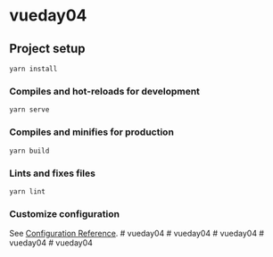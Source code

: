 # vueday04

## Project setup
```
yarn install
```

### Compiles and hot-reloads for development
```
yarn serve
```

### Compiles and minifies for production
```
yarn build
```

### Lints and fixes files
```
yarn lint
```

### Customize configuration
See [Configuration Reference](https://cli.vuejs.org/config/).
#   v u e d a y 0 4  
 #   v u e d a y 0 4  
 #   v u e d a y 0 4  
 #   v u e d a y 0 4  
 #   v u e d a y 0 4  
 